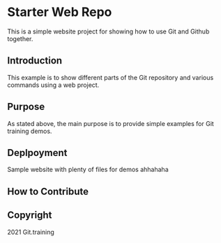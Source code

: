 # Starter Web Repo

This is a simple website project for showing how to use Git and Github together.

## Introduction

This example is to show different parts of the Git repository and various commands using a web project. 
## Purpose

As stated above, the main purpose is to provide simple examples for Git training demos.

## Deplpoyment

Sample website with plenty of files for demos ahhahaha

## How to Contribute

## Copyright

2021 Git.training